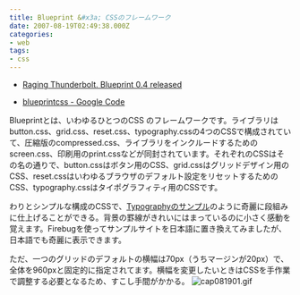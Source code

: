 ```yaml
---
title: Blueprint &#x3a; CSSのフレームワーク
date: 2007-08-19T02:49:38.000Z
categories:
- web
tags:
- css
---
```

*   [Raging Thunderbolt. Blueprint 0.4 released](http://bjorkoy.com/past/2007/8/11/release_blueprint_04/)

<!-- more -->
*   [blueprintcss - Google Code](http://code.google.com/p/blueprintcss/)

Blueprintとは、いわゆるひとつのCSS のフレームワークです。ライブラリはbutton.css、grid.css、reset.css、typography.cssの4つのCSSで構成されていて、圧縮版のcompressed.css、ライブラリをインクルードするためのscreen.css、印刷用のprint.cssなどが同封されています。それぞれのCSSはその名の通りで、button.cssはボタン用のCSS、grid.cssはグリッドデザイン用のCSS、reset.cssはいわゆるブラウザのデフォルト設定をリセットするためのCSS、typography.cssはタイポグラフィティ用のCSSです。

わりとシンプルな構成のCSSで、[Typographyのサンプル](http://bjorkoy.com/blueprint/typography-test.html)のように奇麗に段組みに仕上げることができる。背景の罫線がきれいにはまっているのに小さく感動を覚えます。Firebugを使ってサンプルサイトを日本語に置き換えてみましたが、日本語でも奇麗に表示できます。

ただ、一つのグリッドのデフォルトの横幅は70px（うちマージンが20px）で、全体を960pxと固定的に指定されてます。横幅を変更したいときはCSSを手作業で調整する必要となるため、すこし手間がかかる。 ![cap081901.gif](/blog//assets/i/2007/08/cap081901.gif)
